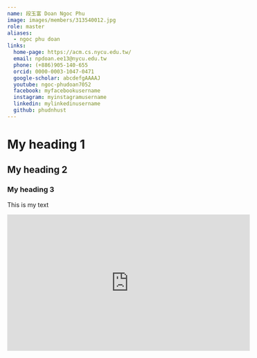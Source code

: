 ```yaml
---
name: 段玉富 Doan Ngoc Phu 
image: images/members/313540012.jpg 
role: master
aliases:
  - ngoc phu doan
links:
  home-page: https://acm.cs.nycu.edu.tw/
  email: npdoan.ee13@nycu.edu.tw
  phone: (+886)905-140-655
  orcid: 0000-0003-1047-0471
  google-scholar: abcdefgAAAAJ
  youtube: ngoc-phudoan7052
  facebook: myfacebookusername
  instagram: myinstagramusername
  linkedin: mylinkedinusername
  github: phudnhust  
---
```

# My heading 1
## My heading 2
### My heading 3

This is my text

<iframe width="560" height="315" src="https://www.youtube.com/embed/Zg4gxdIWDds?si=M5wKxwTCrXOJ-t0U" title="YouTube video player" frameborder="0" allow="accelerometer; autoplay; clipboard-write; encrypted-media; gyroscope; picture-in-picture; web-share" referrerpolicy="strict-origin-when-cross-origin" allowfullscreen></iframe>